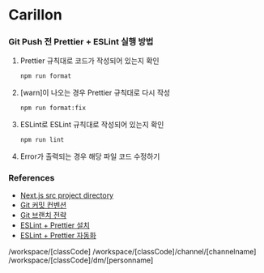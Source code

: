 # Carillon

### Git Push 전 Prettier + ESLint 실행 방법

1. Prettier 규칙대로 코드가 작성되어 있는지 확인

   ```bash
   npm run format
   ```

2. [warn]이 나오는 경우 Prettier 규칙대로 다시 작성

   ```bash
   npm run format:fix
   ```

3. ESLint로 ESLint 규칙대로 작성되어 있는지 확인

   ```bash
   npm run lint
   ```

4. Error가 출력되는 경우 해당 파일 코드 수정하기

### References

- [Next.js src project directory](https://www.geeksforgeeks.org/next-js-src-directory/)
- [Git 커밋 컨벤션](https://kdjun97.github.io/git-github/commit-convention/)
- [Git 브랜치 전략](https://junjunrecord.tistory.com/131)
- [ESLint + Prettier 설치](https://velog.io/@xmun74/Next.js-TS%EC%97%90%EC%84%9C-ESLint-Prettier-%EC%84%A4%EC%A0%95%ED%95%98%EA%B8%B0)
- [ESLint + Prettier 자동화](https://onlydev.tistory.com/122)


/workspace/[classCode]
/workspace/[classCode]/channel/[channelname]
/workspace/[classCode]/dm/[personname]